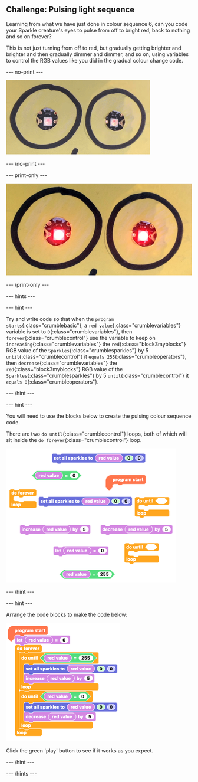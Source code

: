 ## Challenge: Pulsing light sequence

Learning from what we have just done in colour sequence 6, can you code your Sparkle creature's eyes to pulse from off to bright red, back to nothing and so on forever?

This is not just turning from off to red, but gradually getting brighter and brighter and then gradually dimmer and dimmer, and so on, using variables to control the RGB values like you did in the gradual colour change code.

--- no-print ---

![Pulsing red eyes sequence](images/step13challengeSequence.gif)

--- /no-print ---

--- print-only ---

![Pulsing red eyes sequence](images/step13challengeSequence.png)

--- /print-only ---

--- hints ---

--- hint ---

Try and write code so that when the `program starts`{:class="crumblebasic"}, a `red value`{:class="crumblevariables"} variable is set to `0`{:class="crumblevariables"}, then `forever`{:class="crumblecontrol"} use the variable to keep on `increasing`{:class="crumblevariables"} the `red`{:class="block3myblocks"} RGB value of the `Sparkles`{:class="crumblesparkles"} by 5 `until`{:class="crumblecontrol"} it `equals 255`{:class="crumbleoperators"}, then `decrease`{:class="crumblevariables"} the `red`{:class="block3myblocks"} RGB value of the `Sparkles`{:class="crumblesparkles"} by 5 `until`{:class="crumblecontrol"} it `equals 0`{:class="crumbleoperators"}.

--- /hint ---

--- hint ---

You will need to use the blocks below to create the pulsing colour sequence code.

There are two `do until`{:class="crumblecontrol"} loops, both of which will sit inside the `do forever`{:class="crumblecontrol"} loop.

![Sparkle pulsing red eyes sequence code parsons problem](images/step13challengeSequence_parsons.png)

--- /hint ---

--- hint ---

Arrange the code blocks to make the code below:

![Sparkle pulsing red eyes sequence code solution](images/step13challengeSequence_solution.png)

Click the green 'play' button to see if it works as you expect.

--- /hint ---

--- /hints ---


